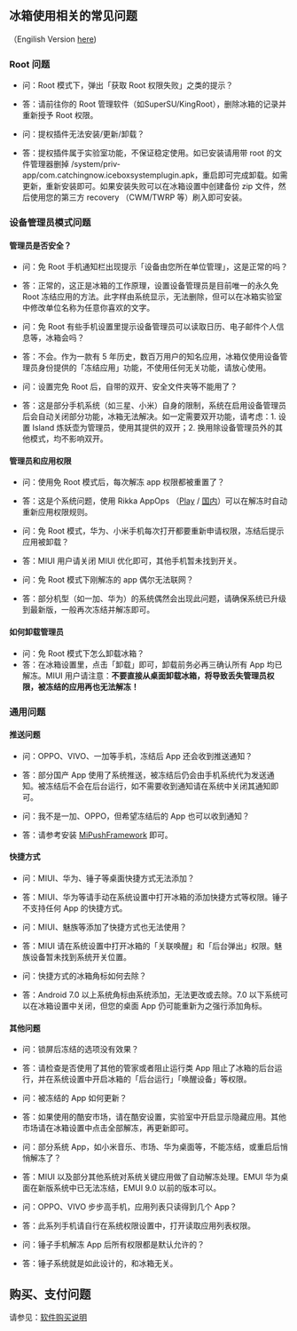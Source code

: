 <script src="/main.js?raw=true"></script>

## 冰箱使用相关的常见问题

（Engilish Version [here](https://iceboxdoc.catchingnow.com/FAQ))


### Root 问题

- 问：Root 模式下，弹出「获取 Root 权限失败」之类的提示？
- 答：请前往你的 Root 管理软件（如SuperSU/KingRoot），删除冰箱的记录并重新授予 Root 权限。

- 问：提权插件无法安装/更新/卸载？
- 答：提权插件属于实验室功能，不保证稳定使用。如已安装请用带 root 的文件管理器删掉 /system/priv-app/com.catchingnow.iceboxsystemplugin.apk，重启即可完成卸载。如需更新，重新安装即可。如果安装失败可以在冰箱设置中创建备份 zip 文件，然后使用您的第三方 recovery （CWM/TWRP 等）刷入即可安装。

### 设备管理员模式问题

#### 管理员是否安全？

- 问：免 Root 手机通知栏出现提示「设备由您所在单位管理」，这是正常的吗？
- 答：正常的，这正是冰箱的工作原理，设置设备管理员是目前唯一的永久免 Root 冻结应用的方法。此字样由系统显示，无法删除，但可以在冰箱实验室中修改单位名称为任意你喜欢的文字。

- 问：免 Root 有些手机设置里提示设备管理员可以读取日历、电子邮件个人信息等，冰箱会吗？
- 答：不会。作为一款有 5 年历史，数百万用户的知名应用，冰箱仅使用设备管理员身份提供的「冻结应用」功能，不使用任何无关功能，请放心使用。

- 问：设置完免 Root 后，自带的双开、安全文件夹等不能用了？
- 答：这是部分手机系统（如三星、小米）自身的限制，系统在启用设备管理员后会自动关闭部分功能，冰箱无法解决。如一定需要双开功能，请考虑：1. 设置 Island 炼妖壶为管理员，使用其提供的双开；2. 换用除设备管理员外的其他模式，均不影响双开。

#### 管理员和应用权限

- 问：使用免 Root 模式后，每次解冻 app 权限都被重置了？
- 答：这是个系统问题，使用 Rikka AppOps （[Play](https://play.google.com/store/apps/details?id=rikka.appops) / [国内](https://www.coolapk.com/apk/rikka.appops)）可以在解冻时自动重新应用权限规则。

- 问：免 Root 模式，华为、小米手机每次打开都要重新申请权限，冻结后提示应用被卸载？
- 答：MIUI 用户请关闭 MIUI 优化即可，其他手机暂未找到开关。

- 问：免 Root 模式下刚解冻的 app 偶尔无法联网？
- 答：部分机型（如一加、华为）的系统偶然会出现此问题，请确保系统已升级到最新版，一般再次冻结并解冻即可。

#### 如何卸载管理员

- 问：免 Root 模式下怎么卸载冰箱？
- 答：在冰箱设置里，点击「卸载」即可，卸载前务必再三确认所有 App 均已解冻。MIUI 用户请注意：**不要直接从桌面卸载冰箱，将导致丢失管理员权限，被冻结的应用再也无法解冻！**

### 通用问题

#### 推送问题

- 问：OPPO、VIVO、一加等手机，冻结后 App 还会收到推送通知？
- 答：部分国产 App 使用了系统推送，被冻结后仍会由手机系统代为发送通知。被冻结后不会在后台运行，如不需要收到通知请在系统中关闭其通知即可。

- 问：我不是一加、OPPO，但希望冻结后的 App 也可以收到通知？
- 答：请参考安装 [MiPushFramework](https://github.com/MiPushFramework/MiPushFramework) 即可。

#### 快捷方式

- 问：MIUI、华为、锤子等桌面快捷方式无法添加？
- 答：MIUI、华为等请手动在系统设置中打开冰箱的添加快捷方式等权限。锤子不支持任何 App 的快捷方式。

- 问：MIUI、魅族等添加了快捷方式也无法使用？
- 答：MIUI 请在系统设置中打开冰箱的「关联唤醒」和「后台弹出」权限。魅族设备暂未找到系统开关位置。

- 问：快捷方式的冰箱角标如何去除？
- 答：Android 7.0 以上系统角标由系统添加，无法更改或去除。7.0 以下系统可以在冰箱设置中关闭，但您的桌面 App 仍可能重新为之强行添加角标。

#### 其他问题

- 问：锁屏后冻结的选项没有效果？
- 答：请检查是否使用了其他的管家或者阻止运行类 App 阻止了冰箱的后台运行，并在系统设置中开启冰箱的「后台运行」「唤醒设备」等权限。

- 问：被冻结的 App 如何更新？
- 答：如果使用的酷安市场，请在酷安设置，实验室中开启显示隐藏应用。其他市场请在冰箱设置中点击全部解冻，再更新即可。

- 问：部分系统 App，如小米音乐、市场、华为桌面等，不能冻结，或重启后悄悄解冻了？
- 答：MIUI 以及部分其他系统对系统关键应用做了自动解冻处理。EMUI 华为桌面在新版系统中已无法冻结，EMUI 9.0 以前的版本可以。

- 问：OPPO、VIVO 步步高手机，应用列表只读得到几个 App？
- 答：此系列手机请自行在系统权限设置中，打开读取应用列表权限。

- 问：锤子手机解冻 App 后所有权限都是默认允许的？
- 答：锤子系统就是如此设计的，和冰箱无关。


## 购买、支付问题

请参见：[软件购买说明](https://iceboxdoc.catchingnow.com/%E8%BD%AF%E4%BB%B6%E8%B4%AD%E4%B9%B0%E8%AF%B4%E6%98%8E)
